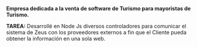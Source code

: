 **Empresa dedicada a la venta de software de Turismo para mayoristas de Turismo.**

**TAREA:** Desarrollé en Node Js diversos controladores para comunicar el sistema de Zeus con los proveedores externos  a fin que el Cliente pueda obtener la información en una sola web.
